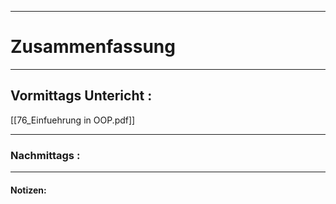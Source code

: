 

___

# Zusammenfassung








----

## Vormittags Untericht : 


[[76_Einfuehrung in OOP.pdf]]





----

### Nachmittags :







___

#### Notizen: 
